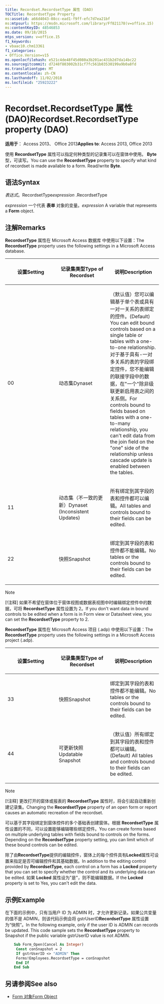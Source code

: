 ```yaml
---
title: Recordset.RecordsetType 属性 (DAO)
TOCTitle: RecordsetType Property
ms:assetid: a66d4043-08cc-ead1-f9ff-efc7d7ea21bf
ms:mtpsurl: https://msdn.microsoft.com/library/Ff821178(v=office.15)
ms:contentKeyID: 48546853
ms.date: 09/18/2015
mtps_version: v=office.15
f1_keywords:
- vbaac10.chm13361
f1_categories:
- Office.Version=v15
ms.openlocfilehash: e521c4de48f45d080a3b201ac431b2d7da14bc22
ms.sourcegitcommit: d7248f803002b31cf7fc561b03530199a9b0a8fd
ms.translationtype: MT
ms.contentlocale: zh-CN
ms.lasthandoff: 11/02/2018
ms.locfileid: "25923222"
---
```

# <a name="recordsetrecordsettype-property-dao"></a><span data-ttu-id="acfd1-102">Recordset.RecordsetType 属性 (DAO)</span><span class="sxs-lookup"><span data-stu-id="acfd1-102">Recordset.RecordsetType property (DAO)</span></span>

<span data-ttu-id="acfd1-103">**适用于**： Access 2013、 Office 2013</span><span class="sxs-lookup"><span data-stu-id="acfd1-103">**Applies to**: Access 2013, Office 2013</span></span>

<span data-ttu-id="acfd1-p101">使用 **RecordsetType** 属性可以指定何种类型的记录集可以在窗体中使用。 **Byte** 型，可读写。</span><span class="sxs-lookup"><span data-stu-id="acfd1-p101">You can use the **RecordsetType** property to specify what kind of recordset is made available to a form. Read/write **Byte**.</span></span>

## <a name="syntax"></a><span data-ttu-id="acfd1-106">语法</span><span class="sxs-lookup"><span data-stu-id="acfd1-106">Syntax</span></span>

<span data-ttu-id="acfd1-107">*表达式*。RecordsetType</span><span class="sxs-lookup"><span data-stu-id="acfd1-107">*expression* .RecordsetType</span></span>

<span data-ttu-id="acfd1-108">*expression* 一个代表 **表单** 对象的变量。</span><span class="sxs-lookup"><span data-stu-id="acfd1-108">*expression* A variable that represents a **Form** object.</span></span>

## <a name="remarks"></a><span data-ttu-id="acfd1-109">注解</span><span class="sxs-lookup"><span data-stu-id="acfd1-109">Remarks</span></span>

<span data-ttu-id="acfd1-110">**RecordsetType** 属性在 Microsoft Access 数据库 中使用以下设置：</span><span class="sxs-lookup"><span data-stu-id="acfd1-110">The **RecordsetType** property uses the following settings in a Microsoft Access database.</span></span>

<table>
<colgroup>
<col style="width: 33%" />
<col style="width: 33%" />
<col style="width: 33%" />
</colgroup>
<thead>
<tr class="header">
<th><p><span data-ttu-id="acfd1-111">设置</span><span class="sxs-lookup"><span data-stu-id="acfd1-111">Setting</span></span></p></th>
<th><p><span data-ttu-id="acfd1-112">记录集类型</span><span class="sxs-lookup"><span data-stu-id="acfd1-112">Type of Recordset</span></span></p></th>
<th><p><span data-ttu-id="acfd1-113">说明</span><span class="sxs-lookup"><span data-stu-id="acfd1-113">Description</span></span></p></th>
</tr>
</thead>
<tbody>
<tr class="odd">
<td><p><span data-ttu-id="acfd1-114">0</span><span class="sxs-lookup"><span data-stu-id="acfd1-114">0</span></span></p></td>
<td><p><span data-ttu-id="acfd1-115">动态集</span><span class="sxs-lookup"><span data-stu-id="acfd1-115">Dynaset</span></span></p></td>
<td><p><span data-ttu-id="acfd1-116">（默认值）您可以编辑基于单个表或具有一对一关系的表绑定的控件。</span><span class="sxs-lookup"><span data-stu-id="acfd1-116">(Default) You can edit bound controls based on a single table or tables with a one-to-one relationship.</span></span> <span data-ttu-id="acfd1-117">对于基于具有-一对多关系的表的字段绑定控件，您不能编辑的联接字段中的数据，在&quot;一个&quot;除非级联更新启用表之间的关系侧。</span><span class="sxs-lookup"><span data-stu-id="acfd1-117">For controls bound to fields based on tables with a one-to-many relationship, you can't edit data from the join field on the &quot;one&quot; side of the relationship unless cascade update is enabled between the tables.</span></span></p></td>
</tr>
<tr class="even">
<td><p><span data-ttu-id="acfd1-118">1</span><span class="sxs-lookup"><span data-stu-id="acfd1-118">1</span></span></p></td>
<td><p><span data-ttu-id="acfd1-119">动态集（不一致的更新）</span><span class="sxs-lookup"><span data-stu-id="acfd1-119">Dynaset (Inconsistent Updates)</span></span></p></td>
<td><p><span data-ttu-id="acfd1-120">所有绑定到其字段的表和控件都可以编辑。</span><span class="sxs-lookup"><span data-stu-id="acfd1-120">All tables and controls bound to their fields can be edited.</span></span></p></td>
</tr>
<tr class="odd">
<td><p><span data-ttu-id="acfd1-121">2</span><span class="sxs-lookup"><span data-stu-id="acfd1-121">2</span></span></p></td>
<td><p><span data-ttu-id="acfd1-122">快照</span><span class="sxs-lookup"><span data-stu-id="acfd1-122">Snapshot</span></span></p></td>
<td><p><span data-ttu-id="acfd1-123">绑定到其字段的表和控件都不能编辑。</span><span class="sxs-lookup"><span data-stu-id="acfd1-123">No tables or the controls bound to their fields can be edited.</span></span></p></td>
</tr>
</tbody>
</table>



> [!NOTE]
> <span data-ttu-id="acfd1-124">[!注释] 如果不希望在窗体位于窗体视图或数据表视图中时编辑绑定控件中的数据，可将 **RecordsetType** 属性设置为 2。</span><span class="sxs-lookup"><span data-stu-id="acfd1-124">If you don't want data in bound controls to be edited when a form is in Form view or Datasheet view, you can set the **RecordsetType** property to 2.</span></span>



<span data-ttu-id="acfd1-125">**RecordsetType** 属性在 Microsoft Access 项目 (.adp) 中使用以下设置：</span><span class="sxs-lookup"><span data-stu-id="acfd1-125">The **RecordsetType** property uses the following settings in a Microsoft Access project (.adp).</span></span>

<table>
<colgroup>
<col style="width: 33%" />
<col style="width: 33%" />
<col style="width: 33%" />
</colgroup>
<thead>
<tr class="header">
<th><p><span data-ttu-id="acfd1-126">设置</span><span class="sxs-lookup"><span data-stu-id="acfd1-126">Setting</span></span></p></th>
<th><p><span data-ttu-id="acfd1-127">记录集类型</span><span class="sxs-lookup"><span data-stu-id="acfd1-127">Type of Recordset</span></span></p></th>
<th><p><span data-ttu-id="acfd1-128">说明</span><span class="sxs-lookup"><span data-stu-id="acfd1-128">Description</span></span></p></th>
</tr>
</thead>
<tbody>
<tr class="odd">
<td><p><span data-ttu-id="acfd1-129">3</span><span class="sxs-lookup"><span data-stu-id="acfd1-129">3</span></span></p></td>
<td><p><span data-ttu-id="acfd1-130">快照</span><span class="sxs-lookup"><span data-stu-id="acfd1-130">Snapshot</span></span></p></td>
<td><p><span data-ttu-id="acfd1-131">绑定到其字段的表和控件都不能编辑。</span><span class="sxs-lookup"><span data-stu-id="acfd1-131">No tables or the controls bound to their fields can be edited.</span></span></p></td>
</tr>
<tr class="even">
<td><p><span data-ttu-id="acfd1-132">4</span><span class="sxs-lookup"><span data-stu-id="acfd1-132">4</span></span></p></td>
<td><p><span data-ttu-id="acfd1-133">可更新快照</span><span class="sxs-lookup"><span data-stu-id="acfd1-133">Updatable Snapshot</span></span></p></td>
<td><p><span data-ttu-id="acfd1-134">（默认值）所有绑定到其字段的表和控件都可以编辑。</span><span class="sxs-lookup"><span data-stu-id="acfd1-134">(Default) All tables and controls bound to their fields can be edited.</span></span></p></td>
</tr>
</tbody>
</table>



> [!NOTE]
> <span data-ttu-id="acfd1-135">[!注释] 更改打开的窗体或报表的 **RecordsetType** 属性时，将会引起自动重新创建记录集。</span><span class="sxs-lookup"><span data-stu-id="acfd1-135">Changing the **RecordsetType** property of an open form or report causes an automatic recreation of the recordset.</span></span>



<span data-ttu-id="acfd1-p103">可以基于其字段绑定到窗体控件的多个基础表创建窗体。根据 **RecordsetType** 属性设置的不同，可以设置能够编辑哪些绑定控件。</span><span class="sxs-lookup"><span data-stu-id="acfd1-p103">You can create forms based on multiple underlying tables with fields bound to controls on the forms. Depending on the **RecordsetType** property setting, you can limit which of these bound controls can be edited.</span></span>

<span data-ttu-id="acfd1-138">除了由**RecordsetType**提供的编辑控件，窗体上的每个控件具有**Locked**属性可设置来指定是否可编辑控件和其基础数据。</span><span class="sxs-lookup"><span data-stu-id="acfd1-138">In addition to the editing control provided by **RecordsetType**, each control on a form has a **Locked** property that you can set to specify whether the control and its underlying data can be edited.</span></span> <span data-ttu-id="acfd1-139">如果 **Locked** 属性设为"是"，则不能编辑数据。</span><span class="sxs-lookup"><span data-stu-id="acfd1-139">If the **Locked** property is set to Yes, you can't edit the data.</span></span>

## <a name="example"></a><span data-ttu-id="acfd1-140">示例</span><span class="sxs-lookup"><span data-stu-id="acfd1-140">Example</span></span>

<span data-ttu-id="acfd1-p105">在下面的示例中，只有当用户 ID 为 ADMIN 时，才允许更新记录。如果公共变量的值不是 ADMIN，则该代码示例会将 gstrUserID**RecordsetType** 属性设置为“快照”。</span><span class="sxs-lookup"><span data-stu-id="acfd1-p105">In the following example, only if the user ID is ADMIN can records be updated. This code sample sets the **RecordsetType** property to Snapshot if the public variable gstrUserID value is not ADMIN.</span></span>

```vb
    Sub Form_Open(Cancel As Integer) 
     Const conSnapshot = 2 
     If gstrUserID <> "ADMIN" Then 
     Forms!Employees.RecordsetType = conSnapshot 
     End If 
    End Sub
```

## <a name="see-also"></a><span data-ttu-id="acfd1-143">另请参阅</span><span class="sxs-lookup"><span data-stu-id="acfd1-143">See also</span></span>

- [<span data-ttu-id="acfd1-144">Form 对象</span><span class="sxs-lookup"><span data-stu-id="acfd1-144">Form Object</span></span>](https://docs.microsoft.com/office/vba/api/Access.Form)


